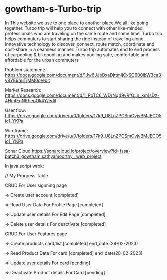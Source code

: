 # gowtham-s-Turbo-trip
In This website we use to one place to another place,We all like going together. Turbo trip will help you to connect with other like-minded professionals who are traveling on the same route and same time. Turbo trip helps commuters to start sharing the ride instead of traveling alone. Innovative technology to discover, connect, route match, coordinate and cost-share in a seamless manner. Turbo trip automates end to end process of carpooling & bikepooling and makes pooling safe, comfortable and affordable for the urban commuters

Problem statement: https://docs.google.com/document/d/1Jw6JJbBxaDjttmIjCx6O600lbW3ca3v8YE9huTjMM0o/edit

Market Research: https://docs.google.com/document/d/1_PbTC6_WDrNq49vRfQLn_km1sDX-4HmtEqNKhepOk4Y/edit

User flow: https://drive.google.com/drive/u/0/folders/17k9_U8LnZPCSmOvjvBMJECO5ic1_YKPa

Wireframe: https://drive.google.com/drive/u/0/folders/17k9_U8LnZPCSmOvjvBMJECO5ic1_YKPa

Sonar Cloud:https://sonarcloud.io/project/overview?id=fssa-batch3_gowtham.sathyamoorthy__web_project

In java script wrok:

// My Progress Table

CRUD For User signning page

=> Create user account [completed]

=> Read User Data For Profile Page [completed]

=> Update user details For Edit Page [completed]

=> Delete user details For deactivate [completed]

CRUD For User Features page

=> Create products card/list [completed] end_date (28-02-2023)

=> Read Product Data For card [completed] end_date(28-02-2023)

=> Update user details For card [pending]

=> Deactivate Product details For Card [pending]
